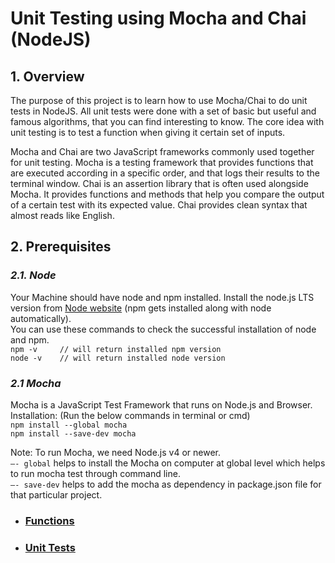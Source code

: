# Unit Testing using Mocha and Chai (NodeJS)

## 1. Overview
The purpose of this project is to learn how to use Mocha/Chai 
to do unit tests in NodeJS. All unit tests were done 
with a set of basic but useful and famous algorithms, 
that you can find interesting to know. The core idea with unit 
testing is to test a function when giving it certain set of inputs.

Mocha and Chai are two JavaScript frameworks commonly used together for unit testing. Mocha is a testing 
framework that provides functions that are executed according in a specific order, and that logs their 
results to the terminal window. Chai is an assertion library that is often used alongside Mocha. 
It provides functions and methods that help you compare the output of a certain test with its 
expected value. Chai provides clean syntax that almost reads like English.

## 2. Prerequisites
### _2.1. Node_  
Your Machine should have node and npm installed.
Install the node.js LTS version from [Node website](https://nodejs.org/en/)
(npm gets installed along with node automatically).  
You can use these commands to check the successful installation of node and npm.  
`npm -v     // will return installed npm version`  
`node -v    // will return installed node version`

### _2.1 Mocha_
Mocha is a JavaScript Test Framework that 
runs on Node.js and Browser.  
Installation: (Run the below commands in terminal or cmd)  
`npm install --global mocha`  
`npm install --save-dev mocha`  

Note: To run Mocha, we need Node.js v4 or newer.  
`—- global` helps to install the Mocha on computer at global level which helps to run mocha test through command line.  
`—- save-dev` helps to add the mocha as dependency in package.json file for that particular project.
* ### [Functions](index.js)
* ### [Unit Tests](test)
